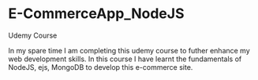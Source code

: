 # E-CommerceApp_NodeJS
Udemy Course

In my spare time I am completing this udemy course to futher enhance my web development skills. 
In this course I have learnt the fundamentals of NodeJS, ejs, MongoDB to develop this e-commerce site.
